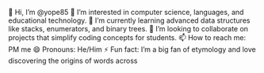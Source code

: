 👋 Hi, I’m @yope85
👀 I’m interested in computer science, languages, and educational technology.
🌱 I’m currently learning advanced data structures like stacks, enumerators, and binary trees.
💞️ I’m looking to collaborate on projects that simplify coding concepts for students.
📫 How to reach me: PM me
😄 Pronouns: He/Him
⚡ Fun fact: I’m a big fan of etymology and love discovering the origins of words across 

<!---
yope85/yope85 is a ✨ special ✨ repository because its `README.md` (this file) appears on your GitHub profile.
You can click the Preview link to take a look at your changes.
--->
